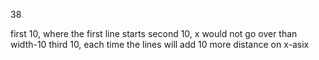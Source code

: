 38

first 10, where the first line starts
second 10, x would not go over than width-10
third 10, each time the lines will add 10 more distance on x-asix

